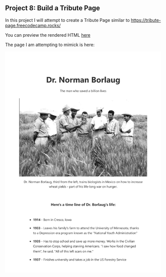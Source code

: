 ## Project 8: Build a Tribute Page

In this project I will attempt to create a Tribute Page similar to https://tribute-page.freecodecamp.rocks/

You can preview the rendered HTML [here]()

The page I am attempting to mimick is here:

![screenshot 1](Images/d-1.PNG)

